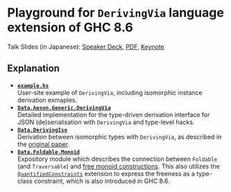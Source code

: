 # Playground for `DerivingVia` language extension of GHC 8.6
Talk Slides (in Japanese): [Speaker Deck][SD], [PDF][PDF], [Keynote][Keynote]

## Explanation
- **[`example.hs`](app/example.hs)**  
  User-site example of `DerivingVia`, including isomorphic instance derivation exmaples.
- **[`Data.Aeson.Generic.DerivingVia`](src/Data/Aeson/Generic/DerivingVia.hs)**  
  Detailed implementation for the type-driven derivation interface for JSON (de)serialisation with `DerivingVia` and type-level hacks.
- **[`Data.DerivingIso`](src/Data/DerivingIso.hs)**  
  Derivation between isomorphic types with `DerivingVia`, as described in the [original paper][paper].
- **[`Data.Foldable.Monoid`](src/Data/Foldable/Monoid.hs)**  
  Expository module which describes the connection between `Foldable` (and `Traversable`) and [free monoid constructions][free].
  This also utilizes the [`QuantifiedConstraints`][QC] extension to express the freeness as a type-class constraint, which is also introduced in GHC 8.6.



[SD]: http://bit.ly/derivia
[PDF]: slides/slide.pdf
[Keynote]: slides/slide.key
[paper]: https://www.kosmikus.org/DerivingVia/deriving-via-paper.pdf
[free]: https://en.wikipedia.org/wiki/Free_object

[QC]: https://ghc.haskell.org/trac/ghc/wiki/QuantifiedConstraints


